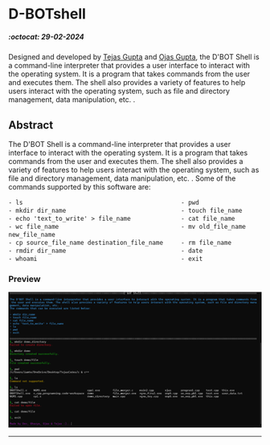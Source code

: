 # D-BOTshell
##### :octocat: 29-02-2024

Designed and developed by [Tejas Gupta](https://github.com/multiverseweb) and [Ojas Gupta](https://github.com/ojas-git), the D'BOT Shell is a command-line interpreter that provides a user interface to interact with the operating system. It is a program that takes commands from the user and executes them. The shell also provides a variety of features to help users interact with the operating system, such as file and directory management, data manipulation, etc. .

## Abstract

The D'BOT Shell is a command-line interpreter that provides a user interface to interact with the operating system. It is a program that takes commands from the user and executes them. The shell also provides a variety of features to help users interact with the operating system, such as file and directory management, data manipulation, etc. . Some of the commands supported by this software are:
```
- ls                                            - pwd
- mkdir dir_name                                - touch file_name
- echo 'text_to_write' > file_name              - cat file_name
- wc file_name                                  - mv old_file_name new_file_name
- cp source_file_name destination_file_name     - rm file_name
- rmdir dir_name                                - date
- whoami                                        - exit
```
### Preview

![](dbot.png)


---
